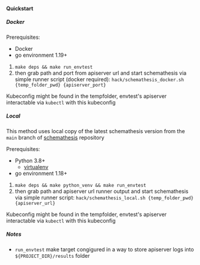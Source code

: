 #### Quickstart 


##### Docker

Prerequisites:
- Docker
- go environment 1.19+

1. ```make deps && make run_envtest```
2. then grab path and port from apiserver url and start schemathesis via simple runner script (docker required):  ```hack/schemathesis_docker.sh {temp_folder_pwd} {apiserver_port}```

Kubeconfig might be found in the tempfolder, envtest's apiserver interactable via `kubectl` with this kubeconfig


##### Local

This method uses local copy of the latest schemathesis version from the `main` branch of [schemathesis](https://github.com/schemathesis/schemathesis) repository

Prerequisites:
- Python 3.8+
  - [virtualenv](https://virtualenv.pypa.io/en/latest/installation.html#via-pip)
- go environment 1.18+

1. ```make deps && make python_venv && make run_envtest```
2. then grab path and apiserver url runner output and start schemathesis via simple runner script:  ```hack/schemathesis_local.sh {temp_folder_pwd} {apiserver_url}```

Kubeconfig might be found in the tempfolder, envtest's apiserver interactable via `kubectl` with this kubeconfig


##### Notes

* `run_envtest` make target congigured in a way to store apiserver logs into `${PROJECT_DIR}/results` folder
